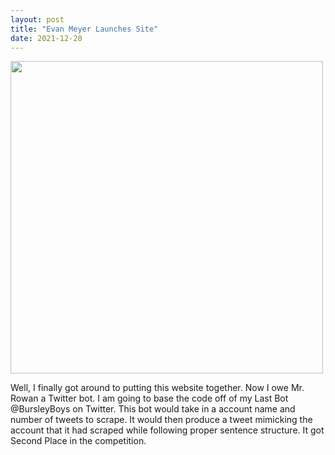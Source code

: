 ```yaml
---
layout: post
title: "Evan Meyer Launches Site"
date: 2021-12-20
---
```


<img src="https://user-images.githubusercontent.com/55659935/147188124-6035039c-f3bb-4f68-843d-b85f346afed0.png"
     class="center" style="width:500px;height:6=580px;" border="0">


Well, I finally got around to putting this website together.
Now I owe Mr. Rowan a Twitter bot.
I am going to base the code off of my Last Bot @BursleyBoys on Twitter.
This bot would take in a account name and number of tweets to scrape.
It would then produce a tweet mimicking the account that it had scraped while following proper sentence structure.
It got Second Place in the competition.
